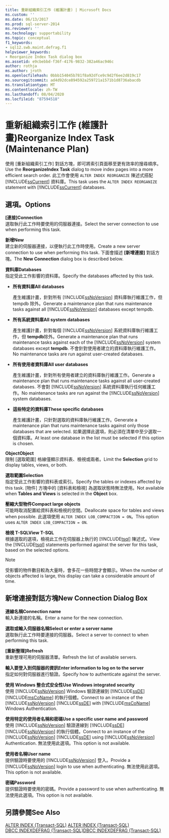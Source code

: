 ```yaml
---
title: 重新組織索引工作 (維護計畫) | Microsoft Docs
ms.custom: ''
ms.date: 06/13/2017
ms.prod: sql-server-2014
ms.reviewer: ''
ms.technology: supportability
ms.topic: conceptual
f1_keywords:
- sql12.swb.maint.defrag.f1
helpviewer_keywords:
- Reorganize Index Task dialog box
ms.assetid: e9cbebbd-f36f-4176-9832-382a46ac946c
author: rothja
ms.author: jroth
ms.openlocfilehash: 0bbb154045b781f8a92dfce9c9d2f6ee2d819c17
ms.sourcegitcommit: ad4d92dce894592a259721a1571b1d8736abacdb
ms.translationtype: MT
ms.contentlocale: zh-TW
ms.lasthandoff: 08/04/2020
ms.locfileid: "87594518"
---
```

# <a name="reorganize-index-task-maintenance-plan"></a><span data-ttu-id="5b5b2-102">重新組織索引工作 (維護計畫)</span><span class="sxs-lookup"><span data-stu-id="5b5b2-102">Reorganize Index Task (Maintenance Plan)</span></span>
  <span data-ttu-id="5b5b2-103">使用 [重新組織索引工作]  對話方塊，即可將索引頁面移至更有效率的搜尋順序。</span><span class="sxs-lookup"><span data-stu-id="5b5b2-103">Use the **ReorganizeIndex Task** dialog to move index pages into a more efficient search order.</span></span> <span data-ttu-id="5b5b2-104">此工作會使用 `ALTER INDEX REORGANIZE` 陳述式搭配 [!INCLUDE[ssCurrent](../../includes/sscurrent-md.md)] 資料庫。</span><span class="sxs-lookup"><span data-stu-id="5b5b2-104">This task uses the `ALTER INDEX REORGANIZE` statement with [!INCLUDE[ssCurrent](../../includes/sscurrent-md.md)] databases.</span></span>  
  
## <a name="options"></a><span data-ttu-id="5b5b2-105">選項。</span><span class="sxs-lookup"><span data-stu-id="5b5b2-105">Options</span></span>  
 <span data-ttu-id="5b5b2-106">**[連接]**</span><span class="sxs-lookup"><span data-stu-id="5b5b2-106">**Connection**</span></span>  
 <span data-ttu-id="5b5b2-107">選取執行此工作時要使用的伺服器連接。</span><span class="sxs-lookup"><span data-stu-id="5b5b2-107">Select the server connection to use when performing this task.</span></span>  
  
 <span data-ttu-id="5b5b2-108">**新增**</span><span class="sxs-lookup"><span data-stu-id="5b5b2-108">**New**</span></span>  
 <span data-ttu-id="5b5b2-109">建立新的伺服器連接，以便執行此工作時使用。</span><span class="sxs-lookup"><span data-stu-id="5b5b2-109">Create a new server connection to use when performing this task.</span></span> <span data-ttu-id="5b5b2-110">下面會描述 **[新增連接]** 對話方塊。</span><span class="sxs-lookup"><span data-stu-id="5b5b2-110">The **New Connection** dialog box is described below.</span></span>  
  
 <span data-ttu-id="5b5b2-111">**資料庫**</span><span class="sxs-lookup"><span data-stu-id="5b5b2-111">**Databases**</span></span>  
 <span data-ttu-id="5b5b2-112">指定受此工作影響的資料庫。</span><span class="sxs-lookup"><span data-stu-id="5b5b2-112">Specify the databases affected by this task.</span></span>  
  
-   <span data-ttu-id="5b5b2-113">**所有資料庫**</span><span class="sxs-lookup"><span data-stu-id="5b5b2-113">**All databases**</span></span>  
  
     <span data-ttu-id="5b5b2-114">產生維護計畫，針對所有 [!INCLUDE[ssNoVersion](../../includes/ssnoversion-md.md)] 資料庫執行維護工作，但 tempdb 除外。</span><span class="sxs-lookup"><span data-stu-id="5b5b2-114">Generate a maintenance plan that runs maintenance tasks against all [!INCLUDE[ssNoVersion](../../includes/ssnoversion-md.md)] databases except tempdb.</span></span>  
  
-   <span data-ttu-id="5b5b2-115">**所有系統資料庫**</span><span class="sxs-lookup"><span data-stu-id="5b5b2-115">**All system databases**</span></span>  
  
     <span data-ttu-id="5b5b2-116">產生維護計畫，針對每個 [!INCLUDE[ssNoVersion](../../includes/ssnoversion-md.md)] 系統資料庫執行維護工作，但 **tempdb**除外。</span><span class="sxs-lookup"><span data-stu-id="5b5b2-116">Generate a maintenance plan that runs maintenance tasks against each of the [!INCLUDE[ssNoVersion](../../includes/ssnoversion-md.md)] system databases except **tempdb**.</span></span> <span data-ttu-id="5b5b2-117">不會針對使用者建立的資料庫執行維護工作。</span><span class="sxs-lookup"><span data-stu-id="5b5b2-117">No maintenance tasks are run against user-created databases.</span></span>  
  
-   <span data-ttu-id="5b5b2-118">**所有使用者資料庫**</span><span class="sxs-lookup"><span data-stu-id="5b5b2-118">**All user databases**</span></span>  
  
     <span data-ttu-id="5b5b2-119">產生維護計畫，針對所有使用者建立的資料庫執行維護工作。</span><span class="sxs-lookup"><span data-stu-id="5b5b2-119">Generate a maintenance plan that runs maintenance tasks against all user-created databases.</span></span> <span data-ttu-id="5b5b2-120">不會對 [!INCLUDE[ssNoVersion](../../includes/ssnoversion-md.md)] 系統資料庫執行任何維護工作。</span><span class="sxs-lookup"><span data-stu-id="5b5b2-120">No maintenance tasks are run against the [!INCLUDE[ssNoVersion](../../includes/ssnoversion-md.md)] system databases.</span></span>  
  
-   <span data-ttu-id="5b5b2-121">**這些特定的資料庫**</span><span class="sxs-lookup"><span data-stu-id="5b5b2-121">**These specific databases**</span></span>  
  
     <span data-ttu-id="5b5b2-122">產生維護計畫，只針對選取的資料庫執行維護工作。</span><span class="sxs-lookup"><span data-stu-id="5b5b2-122">Generate a maintenance plan that runs maintenance tasks against only those databases that are selected.</span></span> <span data-ttu-id="5b5b2-123">如果選擇此選項，則必須在清單中至少選取一個資料庫。</span><span class="sxs-lookup"><span data-stu-id="5b5b2-123">At least one database in the list must be selected if this option is chosen.</span></span>  
  
 <span data-ttu-id="5b5b2-124">**Object**</span><span class="sxs-lookup"><span data-stu-id="5b5b2-124">**Object**</span></span>  
 <span data-ttu-id="5b5b2-125">限制 [選取範圍]  格線僅顯示資料表、檢視或兩者。</span><span class="sxs-lookup"><span data-stu-id="5b5b2-125">Limit the **Selection** grid to display tables, views, or both.</span></span>  
  
 <span data-ttu-id="5b5b2-126">**選取範圍**</span><span class="sxs-lookup"><span data-stu-id="5b5b2-126">**Selection**</span></span>  
 <span data-ttu-id="5b5b2-127">指定受此工作影響的資料表或索引。</span><span class="sxs-lookup"><span data-stu-id="5b5b2-127">Specify the tables or indexes affected by this task.</span></span> <span data-ttu-id="5b5b2-128">[物件] 方塊中的 [資料表和檢視] 為選取狀態時無法使用。</span><span class="sxs-lookup"><span data-stu-id="5b5b2-128">Not available when **Tables and Views** is selected in the **Object** box.</span></span>  
  
 <span data-ttu-id="5b5b2-129">**壓縮大型物件**</span><span class="sxs-lookup"><span data-stu-id="5b5b2-129">**Compact large objects**</span></span>  
 <span data-ttu-id="5b5b2-130">可能時取消配置給資料表和檢視的空間。</span><span class="sxs-lookup"><span data-stu-id="5b5b2-130">Deallocate space for tables and views when possible.</span></span> <span data-ttu-id="5b5b2-131">此選項使用 `ALTER INDEX LOB_COMPACTION = ON`。</span><span class="sxs-lookup"><span data-stu-id="5b5b2-131">This option uses `ALTER INDEX LOB_COMPACTION = ON`.</span></span>  
  
 <span data-ttu-id="5b5b2-132">**檢視 T-SQL**</span><span class="sxs-lookup"><span data-stu-id="5b5b2-132">**View T-SQL**</span></span>  
 <span data-ttu-id="5b5b2-133">根據選取的選項，檢視此工作在伺服器上執行的 [!INCLUDE[tsql](../../includes/tsql-md.md)] 陳述式。</span><span class="sxs-lookup"><span data-stu-id="5b5b2-133">View the [!INCLUDE[tsql](../../includes/tsql-md.md)] statements performed against the server for this task, based on the selected options.</span></span>  
  
> [!NOTE]  
>  <span data-ttu-id="5b5b2-134">受影響的物件數目較為大量時，會多花一些時間才會顯示。</span><span class="sxs-lookup"><span data-stu-id="5b5b2-134">When the number of objects affected is large, this display can take a considerable amount of time.</span></span>  
  
## <a name="new-connection-dialog-box"></a><span data-ttu-id="5b5b2-135">新增連接對話方塊</span><span class="sxs-lookup"><span data-stu-id="5b5b2-135">New Connection Dialog Box</span></span>  
 <span data-ttu-id="5b5b2-136">**連線名稱**</span><span class="sxs-lookup"><span data-stu-id="5b5b2-136">**Connection name**</span></span>  
 <span data-ttu-id="5b5b2-137">輸入新連接的名稱。</span><span class="sxs-lookup"><span data-stu-id="5b5b2-137">Enter a name for the new connection.</span></span>  
  
 <span data-ttu-id="5b5b2-138">**選取或輸入伺服器名稱**</span><span class="sxs-lookup"><span data-stu-id="5b5b2-138">**Select or enter a server name**</span></span>  
 <span data-ttu-id="5b5b2-139">選取執行此工作時要連接的伺服器。</span><span class="sxs-lookup"><span data-stu-id="5b5b2-139">Select a server to connect to when performing this task.</span></span>  
  
 <span data-ttu-id="5b5b2-140">**[重新整理]**</span><span class="sxs-lookup"><span data-stu-id="5b5b2-140">**Refresh**</span></span>  
 <span data-ttu-id="5b5b2-141">重新整理可用的伺服器清單。</span><span class="sxs-lookup"><span data-stu-id="5b5b2-141">Refresh the list of available servers.</span></span>  
  
 <span data-ttu-id="5b5b2-142">**輸入要登入到伺服器的資訊**</span><span class="sxs-lookup"><span data-stu-id="5b5b2-142">**Enter information to log on to the server**</span></span>  
 <span data-ttu-id="5b5b2-143">指定如何對伺服器進行驗證。</span><span class="sxs-lookup"><span data-stu-id="5b5b2-143">Specify how to authenticate against the server.</span></span>  
  
 <span data-ttu-id="5b5b2-144">**使用 Windows 整合式安全性**</span><span class="sxs-lookup"><span data-stu-id="5b5b2-144">**Use Windows integrated security**</span></span>  
 <span data-ttu-id="5b5b2-145">使用 [!INCLUDE[ssNoVersion](../../includes/ssnoversion-md.md)] Windows 驗證連線到 [!INCLUDE[ssDE](../../includes/ssde-md.md)] [!INCLUDE[msCoName](../../includes/msconame-md.md)] 的執行個體。</span><span class="sxs-lookup"><span data-stu-id="5b5b2-145">Connect to an instance of the [!INCLUDE[ssNoVersion](../../includes/ssnoversion-md.md)] [!INCLUDE[ssDE](../../includes/ssde-md.md)] with [!INCLUDE[msCoName](../../includes/msconame-md.md)] Windows Authentication.</span></span>  
  
 <span data-ttu-id="5b5b2-146">**使用特定的使用者名稱和密碼**</span><span class="sxs-lookup"><span data-stu-id="5b5b2-146">**Use a specific user name and password**</span></span>  
 <span data-ttu-id="5b5b2-147">使用 [!INCLUDE[ssNoVersion](../../includes/ssnoversion-md.md)] 驗證連線到 [!INCLUDE[ssDE](../../includes/ssde-md.md)] [!INCLUDE[ssNoVersion](../../includes/ssnoversion-md.md)] 的執行個體。</span><span class="sxs-lookup"><span data-stu-id="5b5b2-147">Connect to an instance of the [!INCLUDE[ssNoVersion](../../includes/ssnoversion-md.md)] [!INCLUDE[ssDE](../../includes/ssde-md.md)] using [!INCLUDE[ssNoVersion](../../includes/ssnoversion-md.md)] Authentication.</span></span> <span data-ttu-id="5b5b2-148">無法使用此選項。</span><span class="sxs-lookup"><span data-stu-id="5b5b2-148">This option is not available.</span></span>  
  
 <span data-ttu-id="5b5b2-149">**使用者名稱**</span><span class="sxs-lookup"><span data-stu-id="5b5b2-149">**User name**</span></span>  
 <span data-ttu-id="5b5b2-150">提供驗證時要使用的 [!INCLUDE[ssNoVersion](../../includes/ssnoversion-md.md)] 登入。</span><span class="sxs-lookup"><span data-stu-id="5b5b2-150">Provide a [!INCLUDE[ssNoVersion](../../includes/ssnoversion-md.md)] login to use when authenticating.</span></span> <span data-ttu-id="5b5b2-151">無法使用此選項。</span><span class="sxs-lookup"><span data-stu-id="5b5b2-151">This option is not available.</span></span>  
  
 <span data-ttu-id="5b5b2-152">**密碼**</span><span class="sxs-lookup"><span data-stu-id="5b5b2-152">**Password**</span></span>  
 <span data-ttu-id="5b5b2-153">提供驗證時要使用的密碼。</span><span class="sxs-lookup"><span data-stu-id="5b5b2-153">Provide a password to use when authenticating.</span></span> <span data-ttu-id="5b5b2-154">無法使用此選項。</span><span class="sxs-lookup"><span data-stu-id="5b5b2-154">This option is not available.</span></span>  
  
## <a name="see-also"></a><span data-ttu-id="5b5b2-155">另請參閱</span><span class="sxs-lookup"><span data-stu-id="5b5b2-155">See Also</span></span>  
 <span data-ttu-id="5b5b2-156">[ALTER INDEX &#40;Transact-SQL&#41;](/sql/t-sql/statements/alter-index-transact-sql) </span><span class="sxs-lookup"><span data-stu-id="5b5b2-156">[ALTER INDEX &#40;Transact-SQL&#41;](/sql/t-sql/statements/alter-index-transact-sql) </span></span>  
 [<span data-ttu-id="5b5b2-157">DBCC INDEXDEFRAG &#40;Transact-SQL&#41;</span><span class="sxs-lookup"><span data-stu-id="5b5b2-157">DBCC INDEXDEFRAG &#40;Transact-SQL&#41;</span></span>](/sql/t-sql/database-console-commands/dbcc-indexdefrag-transact-sql)  
  
  
